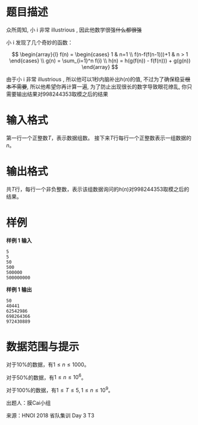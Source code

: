
# 题目描述

众所周知, 小 i 非常 illustrious , 因此他数学很强~~什么都很强~~

小 i 发现了几个奇妙的函数：

$$ \begin{array}{l} 
f(n) = \begin{cases} 1 & n=1 \\ f(n-f(f(n-1)))+1 & n > 1 \end{cases} \\  
g(n) = \sum_{i=1}^n f(i) \\
h(n) = h(g(f(n)) - f(f(n))) + g(g(n))
\end{array} $$

由于小 i 非常 illustrious , 所以他可以$1$秒内脑补出$h(n)$的值, 不过为了确保稳妥~~根本不需要~~, 所以他希望你再计算一遍, 为了防止出现很长的数字导致眼花缭乱, 你只需要输出结果对$998244353$取模之后的结果

# 输入格式

第一行一个正整数$T$，表示数据组数。
接下来$T$行每行一个正整数表示一组数据的$n$。

# 输出格式

共$T$行，每行一个非负整数，表示该组数据询问的$h(n)$对$998244353$取模之后的结果。

# 样例

**样例 1 输入**
```
5
5
50
500
500000
500000000
```

**样例 1 输出**
```
50
40441
62542986
698264366
972430889
```

# 数据范围与提示

对于$10\%$的数据，有$1 \leq n \leq 1000$。

对于$50\%$的数据，有$1 \leq n \leq 10^6$。

对于$100\%$的数据，有$1 \leq T \leq 5, 1 \leq n \leq 10^9$。

出题人：膜Cai小组

来源：HNOI 2018 省队集训 Day 3 T3

